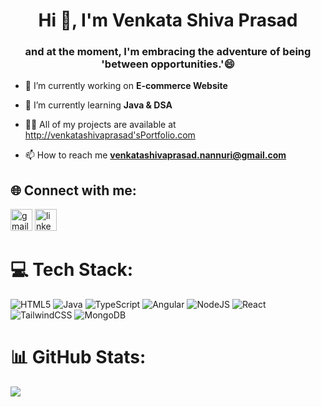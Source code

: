 <h1 align="center">Hi 👋, I'm Venkata Shiva Prasad</h1>
<h3 align="center"> and at the moment, I'm embracing the adventure of being 'between opportunities.'😄 </h3>


- 🔭 I’m currently working on **E-commerce Website**

- 🌱 I’m currently learning **Java & DSA**

- 👨‍💻 All of my projects are available at [http://venkatashivaprasad'sPortfolio.com](http://venkatashivaprasad'sPortfolio.com)

- 📫 How to reach me **venkatashivaprasad.nannuri@gmail.com**



## 🌐 Connect with me:
<div display="flex">
<img src="https://img.shields.io/static/v1?message=Gmail&logo=gmail&label=&color=D14836&logoColor=white&labelColor=&style=for-the-badge" height="35" alt="gmail logo"  />
<img src="https://img.shields.io/static/v1?message=LinkedIn&logo=linkedin&label=&color=0077B5&logoColor=white&labelColor=&style=for-the-badge" height="35" alt="linkedin logo"  />  
</div>

# 💻 Tech Stack:
![HTML5](https://img.shields.io/badge/html5-%23E34F26.svg?style=for-the-badge&logo=html5&logoColor=white) ![Java](https://img.shields.io/badge/java-%23ED8B00.svg?style=for-the-badge&logo=openjdk&logoColor=white) ![TypeScript](https://img.shields.io/badge/typescript-%23007ACC.svg?style=for-the-badge&logo=typescript&logoColor=white) ![Angular](https://img.shields.io/badge/angular-%23DD0031.svg?style=for-the-badge&logo=angular&logoColor=white) ![NodeJS](https://img.shields.io/badge/node.js-6DA55F?style=for-the-badge&logo=node.js&logoColor=white) ![React](https://img.shields.io/badge/react-%2320232a.svg?style=for-the-badge&logo=react&logoColor=%2361DAFB) ![TailwindCSS](https://img.shields.io/badge/tailwindcss-%2338B2AC.svg?style=for-the-badge&logo=tailwind-css&logoColor=white) ![MongoDB](https://img.shields.io/badge/MongoDB-%234ea94b.svg?style=for-the-badge&logo=mongodb&logoColor=white)
# 📊 GitHub Stats:

![](https://github-readme-stats.vercel.app/api/top-langs/?username=VenkataShivaPrasad&theme=city_light&hide_border=false&include_all_commits=false&count_private=false&layout=compact)

